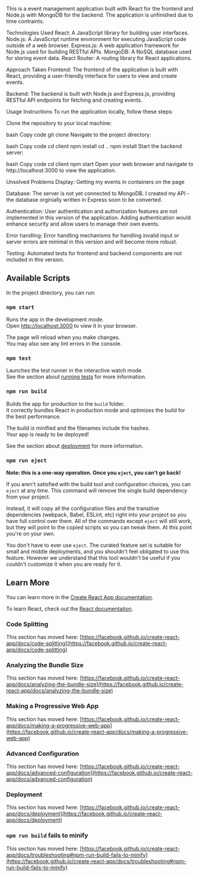 This is a event management application built with React for the frontend and Node.js with MongoDB for the backend. The application is unfinished due to time contraints.

Technologies Used
React: A JavaScript library for building user interfaces.
Node.js: A JavaScript runtime environment for executing JavaScript code outside of a web browser.
Express.js: A web application framework for Node.js used for building RESTful APIs.
MongoDB: A NoSQL database used for storing event data.
React Router: A routing library for React applications.

Approach Taken
Frontend: The frontend of the application is built with React, providing a user-friendly interface for users to view and create events. 

Backend: The backend is built with Node.js and Express.js, providing RESTful API endpoints for fetching and creating events. 

Usage Instructions
To run the application locally, follow these steps:

Clone the repository to your local machine:

bash
Copy code
git clone <repository-url>
Navigate to the project directory:

bash
Copy code
cd client
npm install
cd ..
npm install
Start the backend server:

bash
Copy code
cd client
npm start
Open your web browser and navigate to http://localhost:3000 to view the application.

Unsolved Problems
Display: Getting my events in containers on the page

Database: The server is not yet connected to MongoDB. I created my API - the database orginially written in Express soon to be converted.

Authentication: User authentication and authorization features are not implemented in this version of the application. Adding authentication would enhance security and allow users to manage their own events.

Error handling: Error handling mechanisms for handling invalid input or server errors are minimal in this version and will become more robust. 

Testing: Automated tests for frontend and backend components are not included in this version.

## Available Scripts

In the project directory, you can run:

### `npm start`

Runs the app in the development mode.\
Open [http://localhost:3000](http://localhost:3000) to view it in your browser.

The page will reload when you make changes.\
You may also see any lint errors in the console.

### `npm test`

Launches the test runner in the interactive watch mode.\
See the section about [running tests](https://facebook.github.io/create-react-app/docs/running-tests) for more information.

### `npm run build`

Builds the app for production to the `build` folder.\
It correctly bundles React in production mode and optimizes the build for the best performance.

The build is minified and the filenames include the hashes.\
Your app is ready to be deployed!

See the section about [deployment](https://facebook.github.io/create-react-app/docs/deployment) for more information.

### `npm run eject`

**Note: this is a one-way operation. Once you `eject`, you can't go back!**

If you aren't satisfied with the build tool and configuration choices, you can `eject` at any time. This command will remove the single build dependency from your project.

Instead, it will copy all the configuration files and the transitive dependencies (webpack, Babel, ESLint, etc) right into your project so you have full control over them. All of the commands except `eject` will still work, but they will point to the copied scripts so you can tweak them. At this point you're on your own.

You don't have to ever use `eject`. The curated feature set is suitable for small and middle deployments, and you shouldn't feel obligated to use this feature. However we understand that this tool wouldn't be useful if you couldn't customize it when you are ready for it.

## Learn More

You can learn more in the [Create React App documentation](https://facebook.github.io/create-react-app/docs/getting-started).

To learn React, check out the [React documentation](https://reactjs.org/).

### Code Splitting

This section has moved here: [https://facebook.github.io/create-react-app/docs/code-splitting](https://facebook.github.io/create-react-app/docs/code-splitting)

### Analyzing the Bundle Size

This section has moved here: [https://facebook.github.io/create-react-app/docs/analyzing-the-bundle-size](https://facebook.github.io/create-react-app/docs/analyzing-the-bundle-size)

### Making a Progressive Web App

This section has moved here: [https://facebook.github.io/create-react-app/docs/making-a-progressive-web-app](https://facebook.github.io/create-react-app/docs/making-a-progressive-web-app)

### Advanced Configuration

This section has moved here: [https://facebook.github.io/create-react-app/docs/advanced-configuration](https://facebook.github.io/create-react-app/docs/advanced-configuration)

### Deployment

This section has moved here: [https://facebook.github.io/create-react-app/docs/deployment](https://facebook.github.io/create-react-app/docs/deployment)

### `npm run build` fails to minify

This section has moved here: [https://facebook.github.io/create-react-app/docs/troubleshooting#npm-run-build-fails-to-minify](https://facebook.github.io/create-react-app/docs/troubleshooting#npm-run-build-fails-to-minify)
